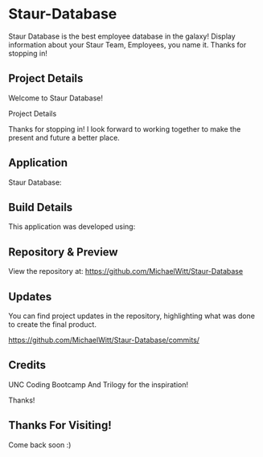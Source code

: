 # Staur-Database
Staur Database is the best employee database in the galaxy! Display information about your Staur Team, Employees, you name it. Thanks for stopping in!

## Project Details

Welcome to Staur Database! 

Project Details

Thanks for stopping in! I look forward to working together to make the present and future a better place.

## Application

Staur Database: 

## Build Details

This application was developed using: 

## Repository & Preview

View the repository at: https://github.com/MichaelWitt/Staur-Database

<!-- Preview: ![Screenshot](./assets/img/Staur-Database.png)
Demo: ![Screenshot](./assets/img/Staur-Database-Demo.png) -->

## Updates

You can find project updates in the repository, highlighting what was done to create the final product.

https://github.com/MichaelWitt/Staur-Database/commits/

## Credits

UNC Coding Bootcamp And Trilogy for the inspiration! 

Thanks! 

## Thanks For Visiting!

Come back soon :)
